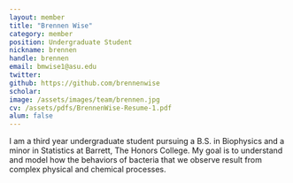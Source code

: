 ```yaml
---
layout: member
title: "Brennen Wise"
category: member 
position: Undergraduate Student
nickname: brennen
handle: brennen
email: bmwise1@asu.edu
twitter: 
github: https://github.com/brennenwise
scholar: 
image: /assets/images/team/brennen.jpg
cv: /assets/pdfs/BrennenWise-Resume-1.pdf
alum: false
---
```

I am a third year undergraduate student pursuing a B.S. in Biophysics and a minor in Statistics at Barrett, The Honors College. My goal is to understand and model how the behaviors of bacteria that we observe result from complex physical and chemical processes. 
